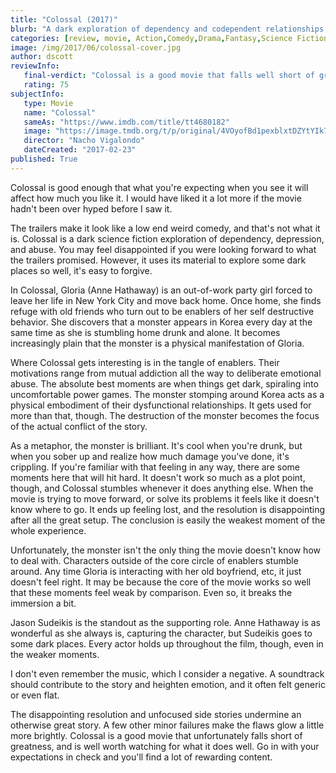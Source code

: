 ```yaml
---
title: "Colossal (2017)"
blurb: "A dark exploration of dependency and codependent relationships."
categories: [review, movie, Action,Comedy,Drama,Fantasy,Science Fiction]
image: /img/2017/06/colossal-cover.jpg
author: dscott
reviewInfo:
   final-verdict: "Colossal is a good movie that falls well short of greatness, and is well worth watching for what it does well."
   rating: 75
subjectInfo:
   type: Movie
   name: "Colossal"
   sameAs: "https://www.imdb.com/title/tt4680182"
   image: "https://image.tmdb.org/t/p/original/4VOyofBd1pexblxtDZYtYIk7NI4.jpg"
   director: "Nacho Vigalondo"
   dateCreated: "2017-02-23"
published: True
---
```



Colossal is good enough that what you're expecting when you see it will affect how much you like it. I would have liked it a lot more if the movie hadn't been over hyped before I saw it.

The trailers make it look like a low end weird comedy, and that's not what it is. Colossal is a dark science fiction exploration of dependency, depression, and abuse. You may feel disappointed if you were looking forward to what the trailers promised. However, it uses its material to explore some dark places so well, it's easy to forgive.

In Colossal, Gloria (Anne Hathaway) is an out-of-work party girl forced to leave her life in New York City and move back home. Once home, she finds refuge with old friends who turn out to be enablers of her self destructive behavior. She discovers that a monster appears in Korea every day at the same time as she is stumbling home drunk and alone. It becomes increasingly plain that the monster is a physical manifestation of Gloria.

Where Colossal gets interesting is in the tangle of enablers. Their motivations range from mutual addiction all the way to deliberate emotional abuse. The absolute best moments are when things get dark, spiraling into uncomfortable power games. The monster stomping around Korea acts as a physical embodiment of their dysfunctional relationships. It gets used for more than that, though. The destruction of the monster becomes the focus of the actual conflict of the story.

As a metaphor, the monster is brilliant. It's cool when you're drunk, but when you sober up and realize how much damage you've done, it's crippling. If you're familiar with that feeling in any way, there are some moments here that will hit hard. It doesn't work so much as a plot point, though, and Colossal stumbles whenever it does anything else. When the movie is trying to move forward, or solve its problems it feels like it doesn't know where to go. It ends up feeling lost, and the resolution is disappointing after all the great setup. The conclusion is easily the weakest moment of the whole experience.

Unfortunately, the monster isn't the only thing the movie doesn't know how to deal with. Characters outside of the core circle of enablers stumble around. Any time Gloria is interacting with her old boyfriend, etc, it just doesn't feel right. It may be because the core of the movie works so well that these moments feel weak by comparison. Even so, it breaks the immersion a bit.

Jason Sudeikis is the standout as the supporting role. Anne Hathaway is as wonderful as she always is, capturing the character, but Sudeikis goes to some dark places. Every actor holds up throughout the film, though, even in the weaker moments.

I don't even remember the music, which I consider a negative. A soundtrack should contribute to the story and heighten emotion, and it often felt generic or even flat.

The disappointing resolution and unfocused side stories undermine an otherwise great story. A few other minor failures make the flaws glow a little more brightly. Colossal is a good movie that unfortunately falls short of greatness, and is well worth watching for what it does well. Go in with your expectations in check and you'll find a lot of rewarding content.
